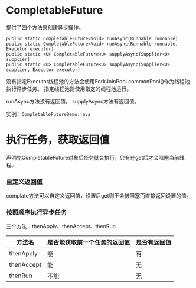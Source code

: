 # CompletableFuture
提供了四个方法来创建异步操作。
```
public static CompletableFuture<Void> runAsync(Runnable runnable)
public static CompletableFuture<Void> runAsync(Runnable runnable, Executor executor)
public static <U> CompletableFuture<U> supplyAsync(Supplier<U> supplier)
public static <U> CompletableFuture<U> supplyAsync(Supplier<U> supplier, Executor executor)
```

没有指定Executor线程池的方法会使用ForkJoinPool.commonPool()作为线程池执行异步任务。
指定线程池则使用指定的线程池运行。

runAsync方法没有返回值。
supplyAsync方法有返回值。

实例：`CompletableFutureDemo.java`

# 执行任务，获取返回值
声明完CompletableFuture对象后任务就会执行，只有在get后才会阻塞当前线程。

### 自定义返回值
complate方法可以自定义返回值，设置后get则不会被阻塞而直接返回设置的值。

### 按照顺序执行异步任务
三个方法：thenApply、thenAccept、thenRun

| 方法名 | 是否能获取前一个任务的返回值 | 是否有返回值 |
| ------ | ------ | ------ |
| thenApply | 能 | 有 |
| thenAccept | 能 | 无 |
| thenRun | 不能 | 无 |


